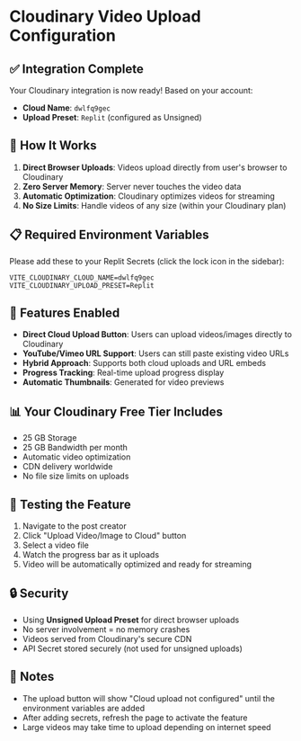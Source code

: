 # Cloudinary Video Upload Configuration

## ✅ Integration Complete

Your Cloudinary integration is now ready! Based on your account:
- **Cloud Name**: `dwlfq9gec`
- **Upload Preset**: `Replit` (configured as Unsigned)

## 🚀 How It Works

1. **Direct Browser Uploads**: Videos upload directly from user's browser to Cloudinary
2. **Zero Server Memory**: Server never touches the video data
3. **Automatic Optimization**: Cloudinary optimizes videos for streaming
4. **No Size Limits**: Handle videos of any size (within your Cloudinary plan)

## 📋 Required Environment Variables

Please add these to your Replit Secrets (click the lock icon in the sidebar):

```
VITE_CLOUDINARY_CLOUD_NAME=dwlfq9gec
VITE_CLOUDINARY_UPLOAD_PRESET=Replit
```

## 🎥 Features Enabled

- **Direct Cloud Upload Button**: Users can upload videos/images directly to Cloudinary
- **YouTube/Vimeo URL Support**: Users can still paste existing video URLs
- **Hybrid Approach**: Supports both cloud uploads and URL embeds
- **Progress Tracking**: Real-time upload progress display
- **Automatic Thumbnails**: Generated for video previews

## 📊 Your Cloudinary Free Tier Includes

- 25 GB Storage
- 25 GB Bandwidth per month
- Automatic video optimization
- CDN delivery worldwide
- No file size limits on uploads

## 🔧 Testing the Feature

1. Navigate to the post creator
2. Click "Upload Video/Image to Cloud" button
3. Select a video file
4. Watch the progress bar as it uploads
5. Video will be automatically optimized and ready for streaming

## 🔒 Security

- Using **Unsigned Upload Preset** for direct browser uploads
- No server involvement = no memory crashes
- Videos served from Cloudinary's secure CDN
- API Secret stored securely (not used for unsigned uploads)

## 📝 Notes

- The upload button will show "Cloud upload not configured" until the environment variables are added
- After adding secrets, refresh the page to activate the feature
- Large videos may take time to upload depending on internet speed